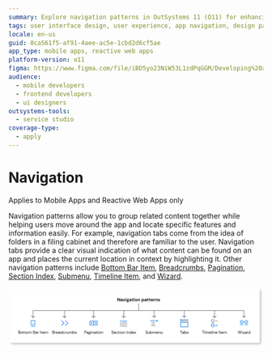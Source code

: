 ```yaml
---
summary: Explore navigation patterns in OutSystems 11 (O11) for enhancing user experience in Mobile Apps and Reactive Web Apps.
tags: user interface design, user experience, app navigation, design patterns, ui components
locale: en-us
guid: 0ca561f5-af91-4aee-ac5e-1cbd2d6cf5ae
app_type: mobile apps, reactive web apps
platform-version: o11
figma: https://www.figma.com/file/iBD5yo23NiW53L1zdPqGGM/Developing%20an%20Application?node-id=3767:28560
audience:
  - mobile developers
  - frontend developers
  - ui designers
outsystems-tools:
  - service studio
coverage-type:
  - apply
---
```


# Navigation

<div class="info" markdown="1">

Applies to Mobile Apps and Reactive Web Apps only

</div>

Navigation patterns allow you to group related content together while helping users move around the app and locate specific features and information easily. For example, navigation tabs come from the idea of folders in a filing cabinet and therefore are familiar to the user. Navigation tabs provide a clear visual indication of what content can be found on an app and places the current location in context by highlighting it. Other navigation patterns include [Bottom Bar Item](bottombaritem.md), [Breadcrumbs](breadcrumbs.md), [Pagination](pagination.md), [Section Index](sectionindex.md), [Submenu](submenu.md), [Timeline Item](timelineitem.md), and [Wizard](wizard.md).

![Diagram illustrating various navigation patterns in mobile and reactive web apps](images/navigation-patterns-diag.png "Navigation Patterns Diagram")
